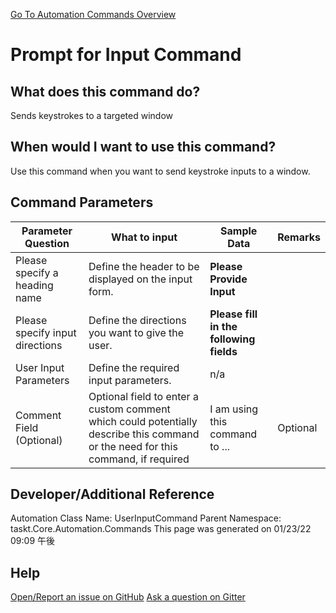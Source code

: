 <!--TITLE: Prompt for Input Command -->
<!-- SUBTITLE: a command in the Input Commands group. -->
[Go To Automation Commands Overview](/automation-commands.md)


# Prompt for Input Command


## What does this command do?
Sends keystrokes to a targeted window


## When would I want to use this command?
Use this command when you want to send keystroke inputs to a window.


## Command Parameters
| Parameter Question   	| What to input  	|  Sample Data 	| Remarks  	|
| ---                    | ---               | ---           | ---       |
|Please specify a heading name|Define the header to be displayed on the input form.|**Please Provide Input**||
|Please specify input directions|Define the directions you want to give the user.|**Please fill in the following fields**||
|User Input Parameters|Define the required input parameters.|n/a||
|Comment Field (Optional)|Optional field to enter a custom comment which could potentially describe this command or the need for this command, if required|I am using this command to ...|Optional|










## Developer/Additional Reference
Automation Class Name: UserInputCommand
Parent Namespace: taskt.Core.Automation.Commands
This page was generated on 01/23/22 09:09 午後


## Help
[Open/Report an issue on GitHub](https://github.com/saucepleez/taskt/issues/new)
[Ask a question on Gitter](https://gitter.im/taskt-rpa/Lobby)
